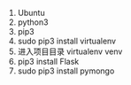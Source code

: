 1. Ubuntu
2. python3
3. pip3
4. sudo pip3 install virtualenv
5. 进入项目目录 virtualenv venv
6. pip3 install Flask
7. sudo pip3 install pymongo
